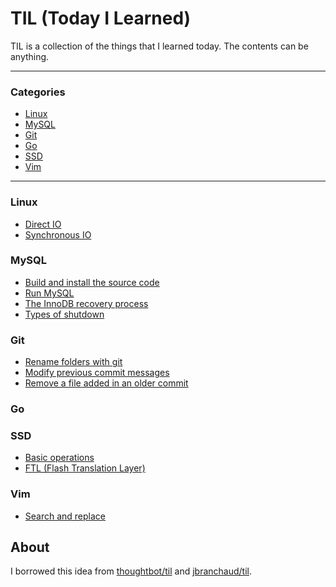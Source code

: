 # TIL (Today I Learned)

TIL is a collection of the things that I learned today. The contents can be anything.


---

### Categories

* [Linux](#linux)
* [MySQL](#mysql)
* [Git](#git)
* [Go](#go)
* [SSD](#ssd)
* [Vim](#vim)

---


### Linux

- [Direct IO](linux/direct-io.md)
- [Synchronous IO](linux/synchronous-io.md)

### MySQL

- [Build and install the source code](mysql/build-and-install-the-source-code.md)
- [Run MySQL](mysql/run-mysql.md)
- [The InnoDB recovery process](mysql/the-innodb-recovery-process.md)
- [Types of shutdown](mysql/types-of-shutdown.md)

### Git

- [Rename folders with git](git/rename-folders-with-git.md)
- [Modify previous commit messages](git/modify-previous-commit-messages.md)
- [Remove a file added in an older commit](git/Remove-a-file-added-in-an-older-commit.md)

### Go


### SSD

- [Basic operations](ssd/basic-operations.md)
- [FTL (Flash Translation Layer)](ssd/ftl.md)

### Vim

- [Search and replace](vim/search-and-replace.md)


## About

I borrowed this idea from [thoughtbot/til](https://github.com/thoughtbot/til) and [jbranchaud/til](https://github.com/jbranchaud/til).
